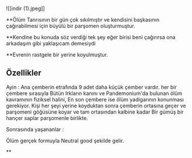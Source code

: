 ![[indir (1).jpeg]]



**Ölüm Tanrısının bir gün çok sıkılmıştır ve kendisini başkasının çağırabilmesi için büyülü bir parşomen oluşturmuştur. 

**Kendine bu konuda söz verdiği tek şey eğer birisi beni çağırırsa ona arkadaşım gibi yaklaşıcam demesiydi

**Evrenin rastgele bir yerine koyulmuştur.

## Özellikler

Ayin : 
Ana çemberin etrafında 9 adet daha küçük çember vardır. her bir çembere sırasıyla Bütün Irkların kanını ve Pandemonium'da bulunan ölüm kavramının fiziksel halini, En son çembere ise ölüm yadigarının konunması gerekiyor. Kişi her şeyi yerine koyduktan sonra çemberin ortasına geçer ve parşomeni göğüsüne koyar ve tam ortasından kalbine kadar Bir gümüş bir hançer saplar parşomenle birlikte.

Sonrasında yaşananlar : 

Ölüm gerçek formuyla Neutral good şekilde gelir.

**

